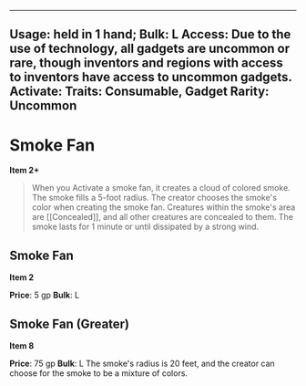 
---
Usage: held in 1 hand;
Bulk: L
Access: Due to the use of technology, all gadgets are uncommon or rare, though inventors and regions with access to inventors have access to uncommon gadgets.
Activate: 
Traits: Consumable, Gadget
Rarity: Uncommon
---

# Smoke Fan

**Item 2+**

> When you Activate a smoke fan, it creates a cloud of colored smoke. The smoke fills a 5-foot radius. The creator chooses the smoke's color when creating the smoke fan. Creatures within the smoke's area are [[Concealed]], and all other creatures are concealed to them. The smoke lasts for 1 minute or until dissipated by a strong wind.

## Smoke Fan

**Item 2**

**Price**: 5 gp
**Bulk**: L


## Smoke Fan (Greater)

**Item 8**

**Price**: 75 gp
**Bulk**: L
The smoke's radius is 20 feet, and the creator can choose for the smoke to be a mixture of colors.
